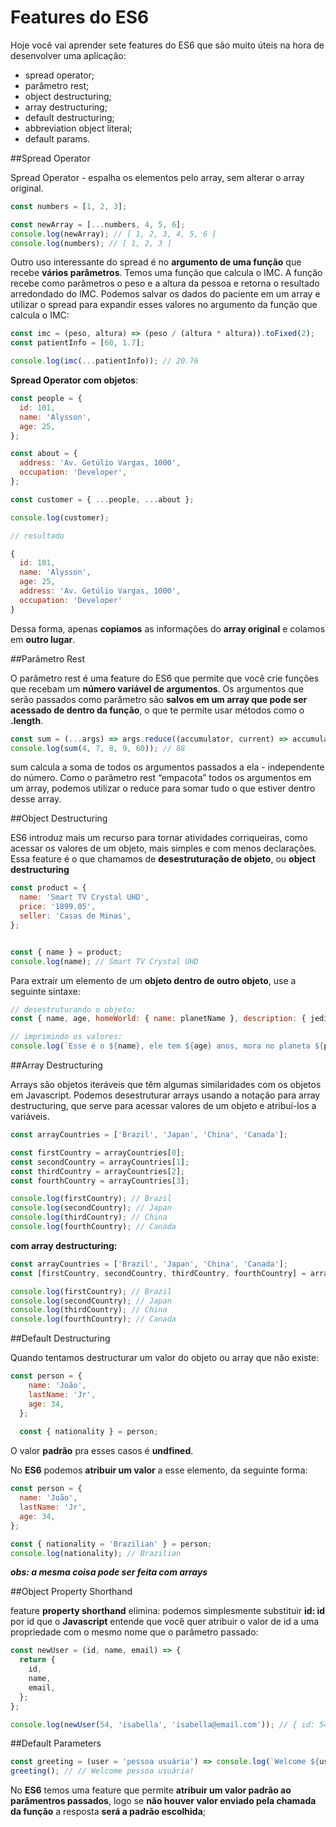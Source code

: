 # Features do ES6

Hoje você vai aprender sete features do ES6 que são muito úteis na hora de desenvolver uma aplicação:

- spread operator;
- parâmetro rest;
- object destructuring;
- array destructuring;
- default destructuring;
- abbreviation object literal;
- default params.


##Spread Operator

Spread Operator - espalha os elementos pelo array, sem alterar o array original.

``` javaScript
const numbers = [1, 2, 3];

const newArray = [...numbers, 4, 5, 6];
console.log(newArray); // [ 1, 2, 3, 4, 5, 6 ]
console.log(numbers); // [ 1, 2, 3 ]
```

Outro uso interessante do spread é no **argumento de uma função** que recebe **vários parâmetros**. Temos uma função que calcula o IMC. A função recebe como parâmetros o peso e a altura da pessoa e retorna o resultado arredondado do IMC. Podemos salvar os dados do paciente em um array e utilizar o spread para expandir esses valores no argumento da função que calcula o IMC:

``` javaScript
const imc = (peso, altura) => (peso / (altura * altura)).toFixed(2);
const patientInfo = [60, 1.7];

console.log(imc(...patientInfo)); // 20.76
```


**Spread Operator com objetos**:

``` javaScript
const people = {
  id: 101,
  name: 'Alysson',
  age: 25,
};

const about = {
  address: 'Av. Getúlio Vargas, 1000',
  occupation: 'Developer',
};

const customer = { ...people, ...about };

console.log(customer);

// resultado 

{
  id: 101,
  name: 'Alysson',
  age: 25,
  address: 'Av. Getúlio Vargas, 1000',
  occupation: 'Developer'
}

```

Dessa forma, apenas **copiamos** as informações do **array original** e colamos em **outro lugar**.



##Parâmetro Rest

O parâmetro rest é uma feature do ES6 que permite que você crie funções que recebam um **número variável de argumentos**. Os argumentos que serão passados como parâmetro são **salvos em um array que pode ser acessado de dentro da função**, o que te permite usar métodos como o **.length**. 

``` javaScript
const sum = (...args) => args.reduce((accumulator, current) => accumulator + current, 0);
console.log(sum(4, 7, 8, 9, 60)); // 88
```

sum calcula a soma de todos os argumentos passados a ela - independente do número. Como o parâmetro rest “empacota” todos os argumentos em um array, podemos utilizar o reduce para somar tudo o que estiver dentro desse array.


##Object Destructuring

ES6 introduz mais um recurso para tornar atividades corriqueiras, como acessar os valores de um objeto, mais simples e com menos declarações. Essa feature é o que chamamos de **desestruturação de objeto**, ou **object destructuring**

``` javaScript
const product = {
  name: 'Smart TV Crystal UHD',
  price: '1899.05',
  seller: 'Casas de Minas',
};


const { name } = product;
console.log(name); // Smart TV Crystal UHD
```

Para extrair um elemento de um **objeto dentro de outro objeto**, use a seguinte sintaxe:

```javaScript
// desestruturando o objeto:
const { name, age, homeWorld: { name: planetName }, description: { jedi } } = character;

// imprimindo os valores:
console.log(`Esse é o ${name}, ele tem ${age} anos, mora no planeta ${planetName} e, por incrível que possa parecer, ele ${jedi ? 'é um Jedi' : 'não é um Jedi'}.`);
```

##Array Destructuring

Arrays são objetos iteráveis que têm algumas similaridades com os objetos em Javascript. Podemos desestruturar arrays usando a notação para array destructuring, que serve para acessar valores de um objeto e atribuí-los a variáveis.


```javaScript
const arrayCountries = ['Brazil', 'Japan', 'China', 'Canada'];

const firstCountry = arrayCountries[0];
const secondCountry = arrayCountries[1];
const thirdCountry = arrayCountries[2];
const fourthCountry = arrayCountries[3];

console.log(firstCountry); // Brazil
console.log(secondCountry); // Japan
console.log(thirdCountry); // China
console.log(fourthCountry); // Canada
```

**com array destructuring:**

```javaScript
const arrayCountries = ['Brazil', 'Japan', 'China', 'Canada'];
const [firstCountry, secondCountry, thirdCountry, fourthCountry] = arrayCountries;

console.log(firstCountry); // Brazil
console.log(secondCountry); // Japan
console.log(thirdCountry); // China
console.log(fourthCountry); // Canada
```

##Default Destructuring

Quando tentamos destructurar um valor do objeto ou array que não existe:

```javaScript
const person = {
    name: 'João',
    lastName: 'Jr',
    age: 34,
  };
  
  const { nationality } = person;
```

O valor **padrão** pra esses casos é **undfined**.

No **ES6** podemos **atribuir um valor** a esse elemento, da seguinte forma:

```javaScript
const person = {
  name: 'João',
  lastName: 'Jr',
  age: 34,
};

const { nationality = 'Brazilian' } = person;
console.log(nationality); // Brazilian
```
***obs: a mesma coisa pode  ser feita com arrays***

##Object Property Shorthand

feature **property shorthand** elimina: podemos simplesmente substituir **id: id** por id que o **Javascript** entende que você quer atribuir o valor de id a uma propriedade com o mesmo nome que o parâmetro passado:

```javaScript
const newUser = (id, name, email) => {
  return {
    id,
    name,
    email,
  };
};

console.log(newUser(54, 'isabella', 'isabella@email.com')); // { id: 54, name: 'isabella', email: 'isabella@email.com' }
```

##Default Parameters

``` javaScript
const greeting = (user = 'pessoa usuária') => console.log(`Welcome ${user}!`);
greeting(); // // Welcome pessoa usuária!
```
No **ES6** temos uma feature que permite **atribuir um valor padrão ao parâmentros passados**, logo se **não houver valor enviado pela chamada da função** a resposta **será a padrão escolhida**;


















